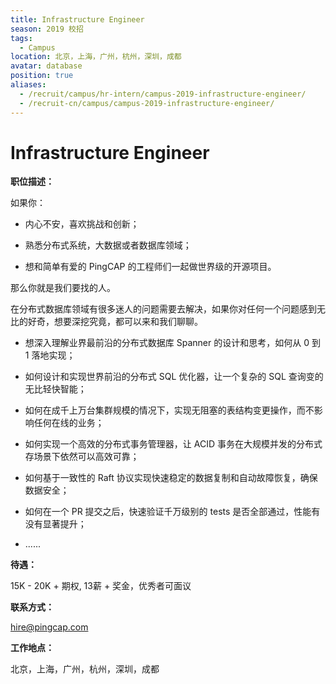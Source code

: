 ```yaml
---
title: Infrastructure Engineer
season: 2019 校招 
tags:
  - Campus
location: 北京，上海，广州，杭州，深圳，成都
avatar: database
position: true
aliases:
  - /recruit/campus/hr-intern/campus-2019-infrastructure-engineer/
  - /recruit-cn/campus/campus-2019-infrastructure-engineer/
---
```


# Infrastructure Engineer

**职位描述：**

如果你： 

- 内心不安，喜欢挑战和创新；
 
- 熟悉分布式系统，大数据或者数据库领域； 

- 想和简单有爱的 PingCAP 的工程师们一起做世界级的开源项目。 
  
那么你就是我们要找的人。 
  
在分布式数据库领域有很多迷人的问题需要去解决，如果你对任何一个问题感到无比的好奇，想要深挖究竟，都可以来和我们聊聊。  

- 想深入理解业界最前沿的分布式数据库 Spanner 的设计和思考，如何从 0 到 1 落地实现； 

- 如何设计和实现世界前沿的分布式 SQL 优化器，让一个复杂的 SQL 查询变的无比轻快智能；
 
- 如何在成千上万台集群规模的情况下，实现无阻塞的表结构变更操作，而不影响任何在线的业务；

- 如何实现一个高效的分布式事务管理器，让 ACID 事务在大规模并发的分布式存场景下依然可以高效可靠；

- 如何基于一致性的 Raft 协议实现快速稳定的数据复制和自动故障恢复，确保数据安全；

- 如何在一个 PR 提交之后，快速验证千万级别的 tests 是否全部通过，性能有没有显著提升； 

- ......

**待遇：**

15K - 20K + 期权, 13薪 + 奖金，优秀者可面议

**联系方式：**

hire@pingcap.com

**工作地点：**

北京，上海，广州，杭州，深圳，成都
